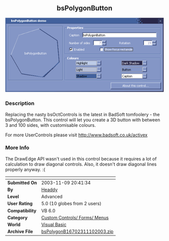 ﻿<div align="center">

## bsPolygonButton

<img src="PIC20031110443235546.gif">
</div>

### Description

Replacing the nasty bsOctControls is the latest in BadSoft tomfoolery - the bsPolygonButton. This control will let you create a 3D button with between 3 and 100 sides, with customisable colours.

For more UserControls please visit http://www.badsoft.co.uk/activex
 
### More Info
 
The DrawEdge API wasn't used in this control because it requires a lot of calculation to draw diagonal controls. Also, it doesn't draw diagonal lines properly anyway. :(


<span>             |<span>
---                |---
**Submitted On**   |2003-11-09 20:41:34
**By**             |[Headdy](https://github.com/Planet-Source-Code/PSCIndex/blob/master/ByAuthor/headdy.md)
**Level**          |Advanced
**User Rating**    |5.0 (10 globes from 2 users)
**Compatibility**  |VB 6\.0
**Category**       |[Custom Controls/ Forms/  Menus](https://github.com/Planet-Source-Code/PSCIndex/blob/master/ByCategory/custom-controls-forms-menus__1-4.md)
**World**          |[Visual Basic](https://github.com/Planet-Source-Code/PSCIndex/blob/master/ByWorld/visual-basic.md)
**Archive File**   |[bsPolygonB16702311102003\.zip](https://github.com/Planet-Source-Code/headdy-bspolygonbutton__1-49796/archive/master.zip)









